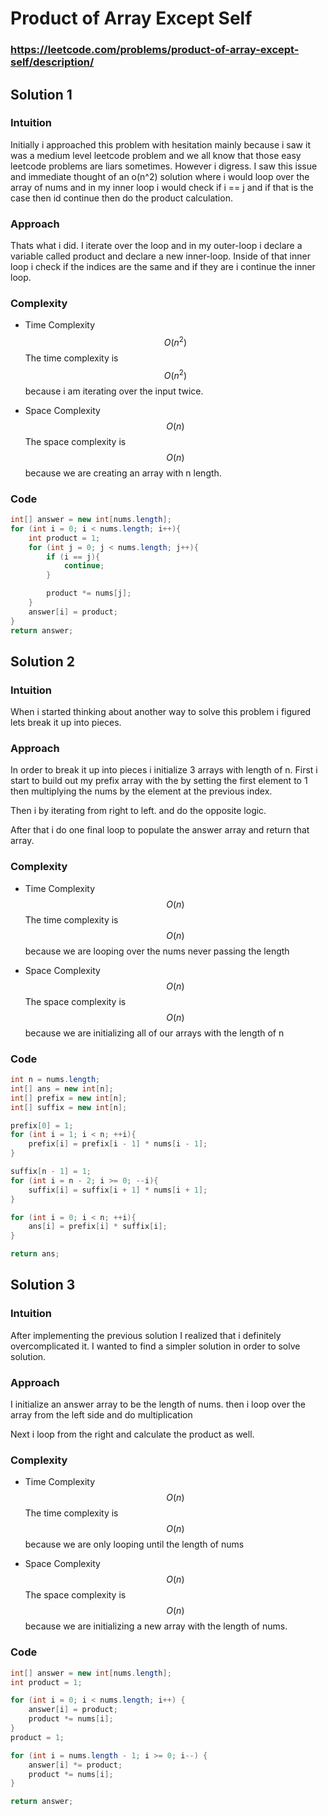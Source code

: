 # Product of Array Except Self

### https://leetcode.com/problems/product-of-array-except-self/description/


## Solution 1

### Intuition
Initially i approached this problem with hesitation mainly because i saw it was a medium level leetcode problem and we all know that those easy leetcode problems are liars sometimes. However i digress. I saw this issue and immediate thought of an o(n^2) solution where i would loop over the array of nums and in my inner loop i would check if i == j and if that is the case then id continue then do the product calculation.

### Approach
Thats what i did. I iterate over the loop and in my outer-loop i declare a variable called product and declare a new inner-loop. Inside of that inner loop i check if the indices are the same and if they are i continue the inner loop.


### Complexity

* Time Complexity
$$O(n^2)$$
The time complexity is $$O(n^2)$$ because i am iterating over the input twice.

* Space Complexity
$$O(n)$$
The space complexity is $$O(n)$$ because we are creating an array with n length.

### Code

```java
int[] answer = new int[nums.length];
for (int i = 0; i < nums.length; i++){
    int product = 1;
    for (int j = 0; j < nums.length; j++){
        if (i == j){
            continue;
        }

        product *= nums[j];
    }
    answer[i] = product;
}
return answer;
```

## Solution 2

### Intuition
When i started thinking about another way to solve this problem i figured lets break it up into pieces.


### Approach
In order to break it up into pieces i initialize 3 arrays with length of n. First i start to build out my prefix array with the by setting the first element to 1 then multiplying the nums by the element at the previous index.

Then i by iterating from right to left. and do the opposite logic.

After that i do one final loop to populate the answer array and return that array.

### Complexity
* Time Complexity
$$O(n)$$
The time complexity is $$O(n)$$ because we are looping over the nums never passing the length

* Space Complexity
$$O(n)$$
The space complexity is $$O(n)$$ because we are initializing all of our arrays with the length of n

### Code
```java
int n = nums.length;
int[] ans = new int[n];
int[] prefix = new int[n];
int[] suffix = new int[n];

prefix[0] = 1;
for (int i = 1; i < n; ++i){
    prefix[i] = prefix[i - 1] * nums[i - 1];
}

suffix[n - 1] = 1;
for (int i = n - 2; i >= 0; --i){
    suffix[i] = suffix[i + 1] * nums[i + 1];
}

for (int i = 0; i < n; ++i){
    ans[i] = prefix[i] * suffix[i];
}

return ans;
```

## Solution 3

### Intuition
After implementing the previous solution I realized that i definitely overcomplicated it. I wanted to find a simpler solution in order to solve solution.

### Approach
I initialize an answer array to be the length of nums. then i loop over the array from the left side and do multiplication

Next i loop from the right and calculate the product as well.

### Complexity
* Time Complexity
$$O(n)$$
The time complexity is $$O(n)$$ because we are only looping until the length of nums

* Space Complexity
$$O(n)$$
The space complexity is $$O(n)$$ because we are initializing a new array with the length of nums.

### Code
```java
int[] answer = new int[nums.length];
int product = 1;

for (int i = 0; i < nums.length; i++) {
    answer[i] = product;
    product *= nums[i];
}
product = 1;

for (int i = nums.length - 1; i >= 0; i--) {
    answer[i] *= product;
    product *= nums[i];
}

return answer;
```
